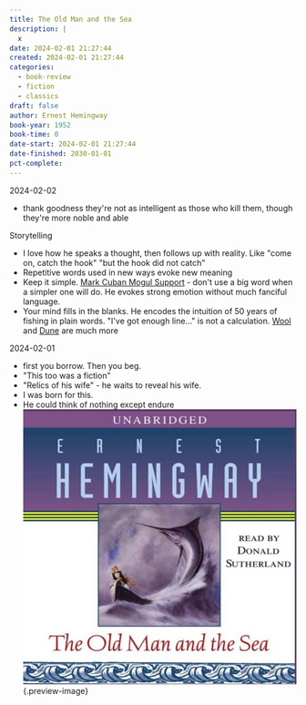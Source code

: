 ```yaml
---
title: The Old Man and the Sea
description: |
  x
date: 2024-02-01 21:27:44
created: 2024-02-01 21:27:44
categories:
  - book-review
  - fiction
  - classics
draft: false
author: Ernest Hemingway
book-year: 1952
book-time: 0
date-start: 2024-02-01 21:27:44
date-finished: 2030-01-01
pct-complete:
---
```

2024-02-02

- thank goodness they're not as intelligent as those who kill them, though they're more noble and able

Storytelling

- I love how he speaks a thought, then follows up with reality. Like "come on, catch the hook" "but the hook did not catch"
- Repetitive words used in new ways evoke new meaning
- Keep it simple. [Mark Cuban Mogul Support](../posts/mark-cuban-mogul-support.md) - don't use a big word when a simpler one will do. He evokes strong emotion without much fanciful language. 
- Your mind fills in the blanks. He encodes the intuition of 50 years of fishing in plain words. "I've got enough line..." is not a calculation. [Wool](wool.md) and [Dune](dune.md) are much more 



2024-02-01
- first you borrow. Then you beg. 
- "This too was a fiction"
- "Relics of his wife" - he waits to reveal his wife. 
- I was born for this. 
- He could think of nothing except endure
![The Old Man and The Sea](../img/book-the-old-man-and-the-sea.jpeg){.preview-image}


